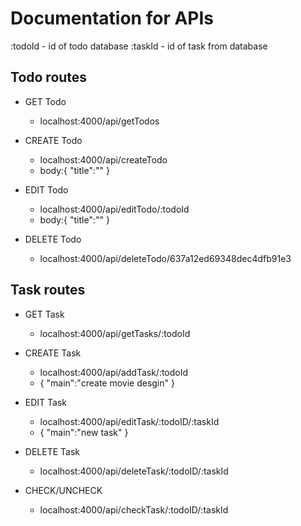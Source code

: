 # Documentation for APIs


:todoId - id of todo database
:taskId - id of task from database


## Todo routes 

- GET Todo
    - localhost:4000/api/getTodos

- CREATE Todo
    - localhost:4000/api/createTodo
    - body:{
        "title":""
    }

- EDIT Todo
    - localhost:4000/api/editTodo/:todoId
     - body:{
        "title":""
    }


- DELETE Todo
    - localhost:4000/api/deleteTodo/637a12ed69348dec4dfb91e3



## Task routes

- GET Task
    - localhost:4000/api/getTasks/:todoId

- CREATE Task
    - localhost:4000/api/addTask/:todoId
    - {
        "main":"create movie desgin"
       }

- EDIT Task
    - localhost:4000/api/editTask/:todoID/:taskId
    - {
        "main":"new task"
        }

- DELETE Task
    - localhost:4000/api/deleteTask/:todoID/:taskId

- CHECK/UNCHECK
    - localhost:4000/api/checkTask/:todoID/:taskId